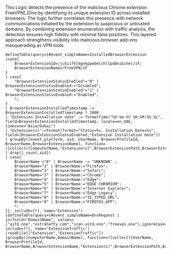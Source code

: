 This Logic detects the presence of the malicious Chrome extension FreeVPN[.]One by identifying its unique extension ID across installed browsers. The logic further correlates this presence with network communications initiated by the extension to suspicious or untrusted domains. By combining extension enumeration with traffic analysis, the detection ensures high fidelity with minimal false positives. This layered approach strengthens visibility into malicious browser add-ons masquerading as VPN tools.

```
defineTable(query={#event_simpleName=InstalledBrowserExtension
|case{
    BrowserExtensionId=/jcbiifklmgnkppebelchllpdbnibihel/iF;
    BrowserExtensionName=/FreeVPN/iF
}
| case{ 
    "BrowserExtensionStatusEnabled"="0" | BrowserExtensionStatusEnabled:="Disabled";
    "BrowserExtensionStatusEnabled"="1" | BrowserExtensionStatusEnabled:="Enabled";
    *;
}
| BrowserExtensionInstalledTimestamp := BrowserExtensionInstalledTimestamp * 1000
| "Extension Installation date" := formatTime("%d-%m-%Y %H:%M:%S.%L", field=BrowserExtensionInstalledTimestamp, locale=en_UAE, timezone="Asia/Dubai")
| "Extension(s)":=format(format="Status=%s, Installation Date=%s", field=[BrowserExtensionStatusEnabled,"Extension Installation date"])
| groupBy([event_platform, aid, UserName, BrowserProfileId, BrowserName,BrowserExtensionName], function=([collect([ComputerName,"Extension(s)",BrowserExtensionPath,BrowserExtensionRequestedPermissions])]))
| drop([_count,aid])
| case{ 
    BrowserName ="0" | BrowserName := "UNKNOWN" ;
    BrowserName="1" | BrowserName:="Firefox";
    BrowserName="2" | BrowserName:="Safari";
    BrowserName="3" | BrowserName:="Chrome";
    BrowserName="4" | BrowserName:="Edge";
    BrowserName="5" | BrowserName:="EDGE CHROMIUM";
    BrowserName="6" | BrowserName:="Internet Explorer";
    BrowserName="7" | BrowserName:="Edge Legacy";
    BrowserName="8" | BrowserName:="IE_TYPED_URL";
    BrowserName="9" | BrowserName:="FIREFOX_APP";
    *;
}}, include=[*], name="Extension")
|defineTable(query={#event_simpleName=DnsRequest | in(field="DomainName", values=["aitd.one","extrahefty.com","scan.aitd.one","freevpn.one"],ignoreCase=true)}, include=[*], name="ExtensionTraffic")
|readFile(["Extension","ExtensionTraffic"])
|groupBy([ComputerName,DomainName], function=([collect([UserName, BrowserProfileId, BrowserName,BrowserExtensionName,"Extension(s)",BrowserExtensionPath,BrowserExtensionRequestedPermissions])]))

```
